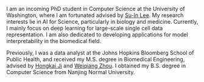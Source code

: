 I am an incoming PhD student in Computer Science at the University of Washington, where I am fortunated advised by [Su-In Lee](https://aims.cs.washington.edu/su-in-lee).
My research interests lie in AI for Science, particularly in biology and medicine. Currently, I mainly focus on deep learning for large-scale single cell data representation. I am also dedicated to developing applications for model interpretability in the biomedical field.

Previously, I was a data analyst at the Johns Hopkins Bloomberg School of Public Health, and received my M.S. degree in Biomedical Engineering, advised by [Hongkai Ji](https://jilab.org/people/) and [Weiqiang Zhou](http://www.weiqiangzhou.com/aboutme/). I obtained my B.S. degree in Computer Science from Nanjing Normal University.



<!-- Some research works  -->
<!-- If you are seeking any form of **academic cooperation**, please email me at [xchen279(at)jhu.edu](mailto:xchen279@jhu.edu). -->
<!-- [Kai Ding](https://profiles.hopkinsmedicine.org/provider/kai-ding/2777666) -->

<!-- I like to document my life through photos and videos, which can be viewed on bilibili. [![](https://img.shields.io/badge/dynamic/json?url=https%3A%2F%2Fapi.spencerwoo.com%2Fsubstats%2F%3Fsource%3Dbilibili%26queryKey%3D505318975&query=%24.data.totalSubs&logo=bilibili&label=subscribers)](https://space.bilibili.com/505318975?spm_id_from=333.337.0.0) Welcome to SUBSCRIBE! -->
<!-- I like taking photo, and sometimes upload some videos on bilibili.  -->


<!-- <a href='https://scholar.google.com/citations?user=iShvJlEAAAAJ'>google scholar citations <strong><span id='total_cit'>100+</span></strong></a> (You can also use google scholar badge <a href='https://scholar.google.com/citations?user=iShvJlEAAAAJ'><img src="https://img.shields.io/endpoint?url=https://cdn.jsdelivr.net/gh/Jerry391/Jerry391.github.io@google-scholar-stats/gs_data_shieldsio.json&logo=Google%20Scholar&labelColor=f6f6f6&color=9cf&style=flat&label=citations"></a>) -->